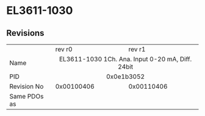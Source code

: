 # EL3611-1030

## Revisions
<table>
<tr>
<td></td>
<td>rev r0</td>
<td>rev r1</td>
</tr>
<tr>
<td>Name</td>
<td colspan=2 align="center">EL3611-1030 1Ch. Ana. Input 0-20 mA, Diff. 24bit</td>
</tr>
<tr>
<td>PID</td>
<td colspan=2 align="center">0x0e1b3052</td>
</tr>
<tr>
<td>Revision No</td>
<td>0x00100406</td>
<td>0x00110406</td>
</tr>
<tr>
<td>Same PDOs as</td>
<td colspan=2 align="center"></td>
</tr>
</table>
